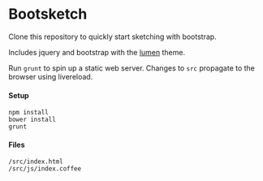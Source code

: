 Bootsketch
================

Clone this repository to quickly start sketching with bootstrap.

Includes jquery and bootstrap with the [lumen](http://bootswatch.com/lumen/) theme.

Run `grunt` to spin up a static web server. Changes to `src` propagate to the browser using livereload.

#### Setup

    npm install
    bower install
    grunt

#### Files

    /src/index.html
    /src/js/index.coffee
